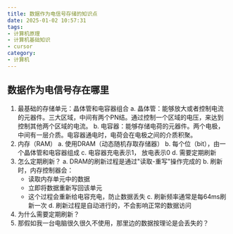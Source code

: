 ```yaml
---
title: 数据作为电信号存储的知识点
date: 2025-01-02 10:57:31
tags:
- 计算机原理
- 计算机基础知识
- cursor
category: 
- 计算机
---
```


## 数据作为电信号存在哪里

1. 最基础的存储单元：晶体管和电容器组合
  a. 晶体管：能够放大或者控制电流的元器件。三大区域，中间有两个PN结。通过控制一个区域的电压，来达到控制其他两个区域的电流。
  b. 电容器：能够存储电荷的元器件。两个电极，中间有一层介质。电容器通电时，电荷会在电极之间的介质积聚。
2. 内存（RAM）
  a. 使用DRAM（动态随机存取存储器）
  b. 每个位（bit），由一个晶体管和电容器组成
  c. 电容器充电表示1， 放电表示0
  d. 需要定期刷新
3. 怎么定期刷新？
  a. DRAM的刷新过程是通过"读取-重写"操作完成的
  b. 刷新时，内存控制器会：
    - 读取内存单元中的数据
    - 立即将数据重新写回该单元
    - 这个过程会重新给电容充电，防止数据丢失
  c. 刷新频率通常是每64ms刷新一次
  d. 刷新过程是自动进行的，不会影响正常的数据访问
4. 为什么需要定期刷新？
5. 那假如我一台电脑很久很久不使用，那里边的数据按理论是会丢失的？